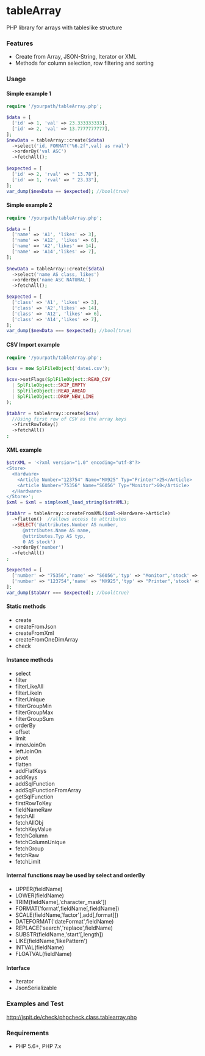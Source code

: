 # tableArray 

PHP library for arrays with tableslike structure

### Features

- Create from Array, JSON-String, Iterator or XML
- Methods for column selection, row filtering and sorting

### Usage

#### Simple example 1

```php
require '/yourpath/tableArray.php';

$data = [ 
  ['id' => 1, 'val' => 23.333333333], 
  ['id' => 2, 'val' => 13.7777777777], 
]; 
$newData = tableArray::create($data) 
  ->select('id, FORMAT("%6.2f",val) as rval') 
  ->orderBy('val ASC')
  ->fetchAll(); 
  
$expected = [ 
  ['id' => 2, 'rval' => " 13.78"],
  ['id' => 1, 'rval' => " 23.33"],  
]; 
var_dump($newData == $expected); //bool(true)
```

#### Simple example 2

```php
require '/yourpath/tableArray.php';

$data = [ 
  ['name' => 'A1', 'likes' => 3], 
  ['name' => 'A12', 'likes' => 6], 
  ['name' => 'A2','likes' => 14], 
  ['name' => 'A14','likes' => 7], 
];
 
$newData = tableArray::create($data)
  ->select('name AS class, likes') 
  ->orderBy('name ASC NATURAL') 
  ->fetchAll();

$expected = [ 
  ['class' => 'A1', 'likes' => 3], 
  ['class' => 'A2','likes' => 14], 
  ['class' => 'A12', 'likes' => 6], 
  ['class' => 'A14','likes' => 7], 
];
var_dump($newData === $expected); //bool(true)
```

#### CSV Import example 

```php
require '/yourpath/tableArray.php';

$csv = new SplFileObject('datei.csv');

$csv->setFlags(SplFileObject::READ_CSV 
  | SplFileObject::SKIP_EMPTY 
  | SplFileObject::READ_AHEAD 
  | SplFileObject::DROP_NEW_LINE
);

$tabArr = tableArray::create($csv)
  //Using first row of CSV as the array keys
  ->firstRowToKey()  
  ->fetchAll()
;
```

#### XML example
 
```php
$strXML = '<?xml version="1.0" encoding="utf-8"?>
<Store>
  <Hardware>
    <Article Number="123754" Name="MX925" Typ="Printer">25</Article>
    <Article Number="75356" Name="S6056" Typ="Monitor">60</Article>
  </Hardware>
</Store>';
$xml = $xml = simplexml_load_string($strXML);

$tabArr = tableArray::createFromXML($xml->Hardware->Article)
  ->flatten()  //allows access to attributes
  ->SELECT('@attributes.Number AS number,
      @attributes.Name AS name,
      @attributes.Typ AS typ,
      0 AS stock')
  ->orderBy('number')
  ->fetchAll()
;

$expected = [
  ['number' => "75356",'name' => "S6056",'typ' => "Monitor",'stock' => "60"],
  ['number' => "123754",'name' => "MX925",'typ' => "Printer",'stock' => "25"]
];
var_dump($tabArr === $expected); //bool(true)
```

#### Static methods
  * create
  * createFromJson
  * createFromXml
  * createFromOneDimArray
  * check
  
#### Instance methods
  * select
  * filter
  * filterLikeAll
  * filterLikeIn
  * filterUnique
  * filterGroupMin
  * filterGroupMax
  * filterGroupSum
  * orderBy
  * offset
  * limit
  * innerJoinOn
  * leftJoinOn
  * pivot
  * flatten
  * addFlatKeys
  * addKeys
  * addSqlFunction
  * addSqlFunctionFromArray
  * getSqlFunction
  * firstRowToKey
  * fieldNameRaw
  * fetchAll
  * fetchAllObj
  * fetchKeyValue
  * fetchColumn
  * fetchColumnUnique
  * fetchGroup
  * fetchRaw
  * fetchLimit
  
#### Internal functions may be used by select and orderBy
  * UPPER(fieldName)
  * LOWER(fieldName)
  * TRIM(fieldName[,'character_mask'])
  * FORMAT('format',fieldName[,fieldName])
  * SCALE(fieldName,'factor'[,add[,format]])
  * DATEFORMAT('dateFormat',fieldName)
  * REPLACE('search','replace',fieldName)
  * SUBSTR(fieldName,'start'[,length])
  * LIKE(fieldName,'likePattern')
  * INTVAL(fieldName)
  * FLOATVAL(fieldName)
  
#### Interface
  * Iterator 
  * JsonSerializable
  
### Examples and Test

http://jspit.de/check/phpcheck.class.tablearray.php

### Requirements

- PHP 5.6+, PHP 7.x
